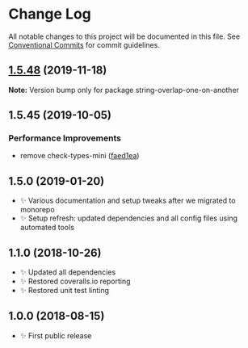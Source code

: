 # Change Log

All notable changes to this project will be documented in this file.
See [Conventional Commits](https://conventionalcommits.org) for commit guidelines.

## [1.5.48](https://gitlab.com/codsen/codsen/compare/string-overlap-one-on-another@1.5.47...string-overlap-one-on-another@1.5.48) (2019-11-18)

**Note:** Version bump only for package string-overlap-one-on-another





## 1.5.45 (2019-10-05)

### Performance Improvements

- remove check-types-mini ([faed1ea](https://gitlab.com/codsen/codsen/commit/faed1ea))

## 1.5.0 (2019-01-20)

- ✨ Various documentation and setup tweaks after we migrated to monorepo
- ✨ Setup refresh: updated dependencies and all config files using automated tools

## 1.1.0 (2018-10-26)

- ✨ Updated all dependencies
- ✨ Restored coveralls.io reporting
- ✨ Restored unit test linting

## 1.0.0 (2018-08-15)

- ✨ First public release
